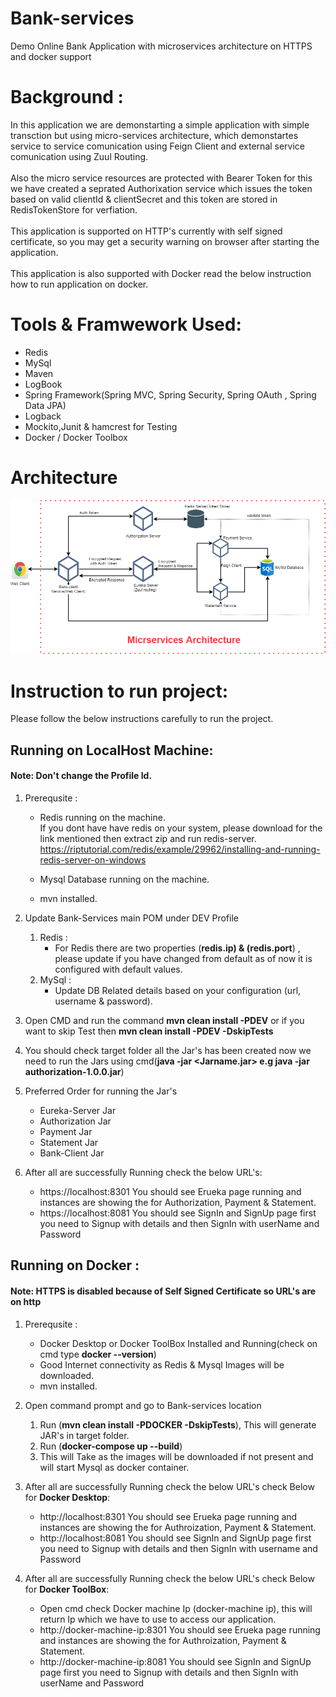 # Bank-services
Demo Online Bank Application with microservices architecture on HTTPS and docker support

# Background : 
In this application we are demonstarting a simple application with simple transction but using micro-services architecture, 
which demonstartes service to service comunication using Feign Client  and external service comunication using Zuul Routing.<br><br> Also the micro service resources are protected with Bearer Token
for this we have created a seprated Authorixation service which issues the token based on valid clientId & clientSecret and this token are stored in RedisTokenStore for verfiation.
<br><br>
This application is supported on HTTP's currently with self signed certificate, so you may get a security warning on browser after starting the application.
<br><br>
This application is also supported with Docker read the below instruction how to run application on docker. 

# Tools & Framwework Used:
- Redis 
- MySql 
- Maven 
- LogBook 
- Spring Framework(Spring MVC, Spring Security, Spring OAuth , Spring Data JPA) 
- Logback 
- Mockito,Junit & hamcrest for Testing 
- Docker / Docker Toolbox

# Architecture
<img src="images/MicorServices_Architecture.png">

# Instruction to run project:

Please follow the below instructions carefully to run the project.

## Running on LocalHost Machine:
#### Note: Don't change the Profile Id.

1. Prerequsite : 
   - Redis running on the machine.<br>
     If you dont have have redis on your system, please download for the link mentioned then extract zip and run redis-server.
     https://riptutorial.com/redis/example/29962/installing-and-running-redis-server-on-windows
     
   - Mysql Database running on the machine.
   - mvn installed.
     
2. Update Bank-Services main POM under DEV Profile
   1. Redis :
 	  - For Redis there are two properties (**redis.ip) & (redis.port**) , please update if you have changed from default as of now it is configured with default values.
   2. MySql :
 	  - Update DB Related details based on your configuration (url, username & password).

3. Open CMD and run the command **mvn clean install -PDEV** or if you want to skip Test then **mvn clean install -PDEV -DskipTests**

4. You should check target folder all the Jar's has been created now we need to run the Jars using cmd(**java -jar <Jarname.jar> e.g java -jar authorization-1.0.0.jar**)

5. Preferred Order for running the Jar's
   - Eureka-Server Jar
   - Authorization Jar
   - Payment Jar
   - Statement Jar
   - Bank-Client Jar
   
6. After all are successfully Running check the below URL's:
   - https://localhost:8301  You should see Erueka page running and instances are showing the for Authorization, Payment & Statement.
   - https://localhost:8081  You should see SignIn and SignUp page first you need to Signup with details and then SignIn with userName and 	Password

## Running on Docker :

#### Note: HTTPS is disabled because of Self Signed Certificate so URL's are on http

1. Prerequsite : 
   - Docker Desktop or Docker ToolBox Installed and Running(check on cmd type **docker --version**)
   - Good Internet connectivity as Redis & Mysql Images will be downloaded.
   - mvn installed.
     
2. Open command prompt and go to Bank-services location 
   1. Run (**mvn clean install -PDOCKER -DskipTests**), This will generate JAR's in target folder.
   2. Run (**docker-compose up --build**)
   3. This will Take as the images will be downloaded if not present and will start Mysql as docker container.
   
3. After all are successfully Running check the below URL's check Below for **Docker Desktop**:
   - http://localhost:8301  You should see Erueka page running and instances are showing the for Authroization, Payment & Statement.
   - http://localhost:8081  You should see SignIn and SignUp page first you need to Signup with details and then SignIn with username and Password
   
4. After all are successfully Running check the below URL's check Below for **Docker ToolBox**:
   - Open cmd check Docker machine Ip (docker-machine ip), this will return Ip which we have to use to access our application.
   - http://docker-machine-ip:8301  You should see Erueka page running and instances are showing the for Authroization, Payment & Statement.
   - http://docker-machine-ip:8081  You should see SignIn and SignUp page first you need to Signup with details and then SignIn with userName and 	Password

